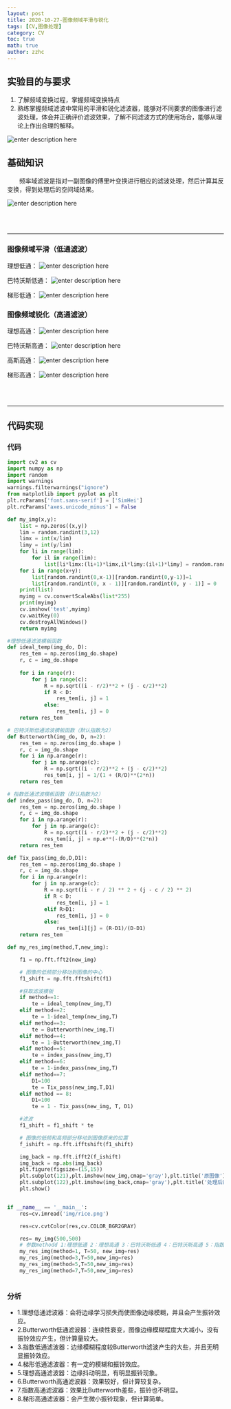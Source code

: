 ```yaml
---
layout: post
title: 2020-10-27-图像频域平滑与锐化
tags: [CV,图像处理]
category: CV
toc: true
math: true
author: zzhc
---
```


## 实验目的与要求

 1. 了解频域变换过程，掌握频域变换特点
 2. 熟练掌握频域滤波中常用的平滑和锐化滤波器，能够对不同要求的图像进行滤波处理，体会并正确评价滤波效果，了解不同滤波方式的使用场合，能够从理论上作出合理的解释。

![enter description here](http://img.zzhc321.xyz/blog/1650350487859.png)



## 基础知识

&emsp;&emsp;频率域滤波是指对一副图像的傅里叶变换进行相应的滤波处理，然后计算其反变换，得到处理后的空间域结果。

![enter description here](http://img.zzhc321.xyz/blog/1650350528993.png)



<br>
<br>

***



### 图像频域平滑（低通滤波）
理想低通：
![enter description here](http://img.zzhc321.xyz/blog/1650350966525.png)

巴特沃斯低通：
![enter description here](http://img.zzhc321.xyz/blog/1650351056494.png)

梯形低通：
![enter description here](http://img.zzhc321.xyz/blog/1650351076105.png)




### 图像频域锐化（高通滤波）

理想高通：
![enter description here](http://img.zzhc321.xyz/blog/1650351202451.png)


巴特沃斯高通：
![enter description here](http://img.zzhc321.xyz/blog/1650351221961.png)


高斯高通：
![enter description here](http://img.zzhc321.xyz/blog/1650351257855.png)


梯形高通：
![enter description here](http://img.zzhc321.xyz/blog/1650351271813.png)

<br>
<br>

***

## 代码实现

### 代码
```python 
import cv2 as cv
import numpy as np
import random
import warnings
warnings.filterwarnings("ignore")
from matplotlib import pyplot as plt
plt.rcParams['font.sans-serif'] = ['SimHei']
plt.rcParams['axes.unicode_minus'] = False

def my_img(x,y):
    list = np.zeros((x,y))
    lim = random.randint(3,12)
    limx = int(x/lim)
    limy = int(y/lim)
    for li in range(lim):
        for il in range(lim):
            list[li*limx:(li+1)*limx,il*limy:(il+1)*limy] = random.randint(0,1)
    for i in range(x+y):
        list[random.randint(0,x-1)][random.randint(0,y-1)]=1
        list[random.randint(0, x - 1)][random.randint(0, y - 1)] = 0
    print(list)
    myimg = cv.convertScaleAbs(list*255)
    print(myimg)
    cv.imshow('test',myimg)
    cv.waitKey(0)
    cv.destroyAllWindows()
    return myimg

#理想低通滤波模板函数
def ideal_temp(img_do, D):
    res_tem = np.zeros(img_do.shape)
    r, c = img_do.shape
    
    for i in range(r):
        for j in range(c):
            R = np.sqrt((i - r/2)**2 + (j - c/2)**2)
            if R < D:
                res_tem[i, j] = 1
            else:
                res_tem[i, j] = 0
    return res_tem

# 巴特沃斯低通滤波模板函数（默认指数为2）
def Butterworth(img_do, D, n=2):
    res_tem = np.zeros(img_do.shape )
    r, c = img_do.shape
    for i in np.arange(r):
        for j in np.arange(c):
            R = np.sqrt((i - r/2)**2 + (j - c/2)**2)
            res_tem[i, j] = 1/(1 + (R/D)**(2*n))
    return res_tem

# 指数低通滤波模板函数（默认指数为2）
def index_pass(img_do, D, n=2):
    res_tem = np.zeros(img_do.shape )
    r, c = img_do.shape
    for i in np.arange(r):
        for j in np.arange(c):
            R = np.sqrt((i - r/2)**2 + (j - c/2)**2)
            res_tem[i, j] = np.e**(-(R/D)**(2*n))
    return res_tem

def Tix_pass(img_do,D,D1):
    res_tem = np.zeros(img_do.shape )
    r, c = img_do.shape
    for i in np.arange(r):
        for j in np.arange(c):
            R = np.sqrt((i - r / 2) ** 2 + (j - c / 2) ** 2)
            if R < D:
                res_tem[i, j] = 1
            elif R>D1:
                res_tem[i, j] = 0
            else:
                res_tem[i][j] = (R-D1)/(D-D1)
    return res_tem

def my_res_img(method,T,new_img):

    f1 = np.fft.fft2(new_img)

    # 图像的低频部分移动到图像的中心
    f1_shift = np.fft.fftshift(f1)

    #获取滤波模板
    if method==1:
        te = ideal_temp(new_img,T)
    elif method==2:
        te = 1-ideal_temp(new_img,T)
    elif method==3:
        te = Butterworth(new_img,T)
    elif method==4:
        te = 1-Butterworth(new_img,T)
    elif method==5:
        te = index_pass(new_img,T)
    elif method==6:
        te = 1-index_pass(new_img,T)
    elif method==7:
        D1=100
        te = Tix_pass(new_img,T,D1)
    elif method == 8:
        D1=100
        te = 1 - Tix_pass(new_img, T, D1)

    #滤波
    f1_shift = f1_shift * te

    # 图像的低频和高频部分移动到图像原来的位置
    f_ishift = np.fft.ifftshift(f1_shift)

    img_back = np.fft.ifft2(f_ishift)
    img_back = np.abs(img_back)
    plt.figure(figsize=(15,15))
    plt.subplot(121),plt.imshow(new_img,cmap='gray'),plt.title('原图像')
    plt.subplot(122),plt.imshow(img_back,cmap='gray'),plt.title('处理后的图像')
    plt.show()


if __name__ == '__main__':
    res=cv.imread('img/rice.png')

    res=cv.cvtColor(res,cv.COLOR_BGR2GRAY)

    res= my_img(500,500)
    # 参数methodd 1:理想低通 2：理想高通 3：巴特沃斯低通 4：巴特沃斯高通 5：指数低通 6：指数高通 7：梯形低通 8：梯形高通
    my_res_img(method=1, T=50, new_img=res)
    my_res_img(method=3,T=50,new_img=res)
    my_res_img(method=5,T=50,new_img=res)
    my_res_img(method=7,T=50,new_img=res)
    
```



### 分析

 - 1.理想低通滤波器：会将边缘学习损失而使图像边缘模糊，并且会产生振铃效应。
 - 2.Butterworth低通滤波器：连续性衰变，图像边缘模糊程度大大减小，没有振铃效应产生，但计算量较大。
 - 3.指数低通滤波器：边缘模糊程度较Butterworth滤波产生的大些，并且无明显振铃效应。
 - 4.梯形低通滤波器：有一定的模糊和振铃效应。
 - 5.理想高通滤波器：边缘抖动明显，有明显振铃现象。
 - 6.Butterworth高通滤波器：效果较好，但计算较复杂。
 - 7.指数高通滤波器：效果比Butterworth差些，振铃也不明显。
 - 8.梯形高通滤波器：会产生微小振铃现象，但计算简单。